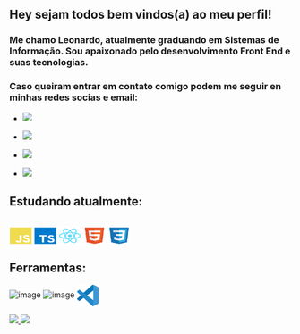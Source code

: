 

<!--
**Lsantana95/Lsantana95** is a ✨ _special_ ✨ repository because its `README.md` (this file) appears on your GitHub profile.

Here are some ideas to get you started:

- 🔭 I’m currently working on ...
- 🌱 I’m currently learning ...
- 👯 I’m looking to collaborate on ...
- 🤔 I’m looking for help with ...
- 💬 Ask me about ...
- 📫 How to reach me: ...
- 😄 Pronouns: ...
- ⚡ Fun fact: ...
-->

## Hey sejam todos bem vindos(a) ao meu perfil!
### Me chamo Leonardo, atualmente graduando em Sistemas de Informação. Sou apaixonado pelo desenvolvimento Front End e suas tecnologias.

### Caso queiram  entrar em contato comigo podem me seguir en minhas redes socias e email:

-  <a href="https://www.linkedin.com/in/leonardo-santana-2460a8202" target="_blank"><img src="https://img.shields.io/badge/-LinkedIn-%230077B5?style=for-the-badge&logo=linkedin&logoColor=white" target="_blank"></a>

- <a href="https://www.instagram.com/leonardosantanav95/" target="_blank"><img src="https://img.shields.io/badge/-Instagram-%23E4405F?style=for-the-badge&logo=instagram&logoColor=white" target="_blank"></a>

- <a href="https://twitter.com/Santana95Leo" target="_blank"><img src="https://img.shields.io/badge/-Twitter-1ca0f1?style=for-the-badge&labelColor=1ca0f1&logo=twitter&logoColor=white&link" target="_blank"></a>

- <a href="https://www.leonardosantanav78@gmail.com" target="_blank"><img src="https://img.shields.io/badge/Gmail-D14836?style=for-the-badge&logo=gmail&logoColor=white"            target="_blank"></a>

## Estudando atualmente:

<div style="display: inline_block"><br>
  <img align="center" alt="Leo-Js" height="30" width="40" src="https://raw.githubusercontent.com/devicons/devicon/master/icons/javascript/javascript-plain.svg">
  <img align="center" alt="Leo-Ts" height="30" width="40" src="https://raw.githubusercontent.com/devicons/devicon/master/icons/typescript/typescript-plain.svg">
  <img align="center" alt="Leo-React" height="30" width="40" src="https://raw.githubusercontent.com/devicons/devicon/master/icons/react/react-original.svg">
  <img align="center" alt="Leo-HTML" height="30" width="40" src="https://raw.githubusercontent.com/devicons/devicon/master/icons/html5/html5-original.svg">
  <img align="center" alt="Leo-CSS" height="30" width="40" src="https://raw.githubusercontent.com/devicons/devicon/master/icons/css3/css3-original.svg">
  
  </div>
  
  ## Ferramentas:
  
  ![image](https://img.shields.io/badge/Git-F05032?style=for-the-badge&logo=git&logoColor=white)
  ![image](https://img.shields.io/badge/github%20-%23121011.svg?&style=for-the-badge&logo=github&logoColor=white) 
  <img align="center" alt="Leo-VSCode" height="40px" width="40px" src="https://raw.githubusercontent.com/devicons/devicon/master/icons/vscode/vscode-original.svg">
 
   
   <div>
  <a href= https://github.com/Lsantana95>
   
  <img height="180em" src="https://github-readme-stats.vercel.app/api?username=Lsantana95&show_icons=true&theme=chartreuse-dark&include_all_commits=true&count_private=true"/>
  <img height="180em" src="https://github-readme-stats.vercel.app/api/top-langs/?username=Lsantana95&layout=compact&langs_count=7&theme=chartreuse-dark"/>
</div>
  
</div>

</div>
